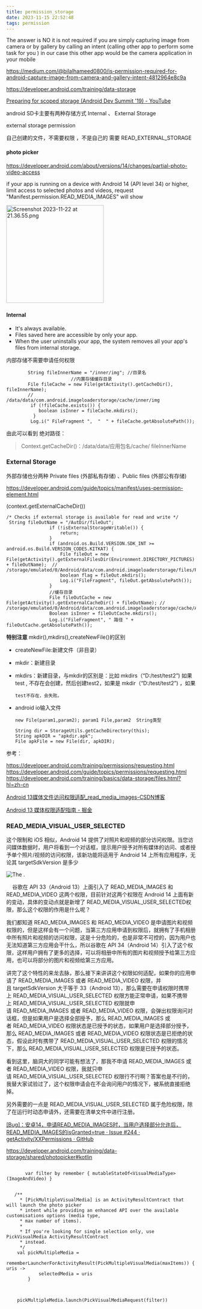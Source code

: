 ```yaml
---
title: permission_storage
date: 2023-11-15 22:52:48
tags: permission
---
```


The answer is NO it is not required if you are simply capturing image from camera or by gallery by calling an intent (calling other app to perform some task for you ) in our case this other app would be the camera application in your mobile

https://medium.com/@bilalhameed0800/is-permission-required-for-android-capture-image-from-camera-and-gallery-intent-4812964e8c9a

https://developer.android.com/training/data-storage

[Preparing for scoped storage (Android Dev Summit &#39;19) - YouTube](https://www.youtube.com/watch?v=UnJ3amzJM94)

android SD卡主要有两种存储方式 Internal  、  External Storage

external storage permission

自己创建的文件，不需要权限 ，不是自己的 需要 READ_EXTERNAL_STORAGE

#### photo picker

https://developer.android.com/about/versions/14/changes/partial-photo-video-access

if your app is running on a device with Android 14 (API level 34) or higher, limit access to selected photos and videos, request "Manifest.permission.READ_MEDIA_IMAGES" will show 

<img src="permission-storage/b699ef581b9e92de2ecf20ac6ca6c5278c439c98.png" title="" alt="Screenshot 2023-11-22 at 21.36.55.png" width="259">

##### 

#### Internal

* It's always available.
* Files saved here are accessible by only your app.
* When the user uninstalls your app, the system removes all your app's files from internal storage. 

内部存储不需要申请任何权限

```
        String fileInnerName = "/inner/img"; //目录名
                        //内置存储缓存目录
        File fileCache = new File(getActivity().getCacheDir(), fileInnerName); 
        //     /data/data/com.android.imageloaderstorage/cache/inner/img
         if (!fileCache.exists()) {
            boolean isInner = fileCache.mkdirs();
          }
         Log.i(" FileFragment ",  "  " + fileCache.getAbsolutePath());
```

  由此可以看到 绝对路径：

> Context.getCacheDir()：/data/data/应用包名/cache/ fileInnerName

### External Storage

 外部存储也分两种 Private files (外部私有存储)  、Public files  (外部公有存储)

https://developer.android.com/guide/topics/manifest/uses-permission-element.html

  (context.getExternalCacheDir())

```
/* Checks if external storage is available for read and write */
 String fileOutName = "/AutDir/fileOut";
                if (!isExternalStorageWritable()) {
                    return;
                }
                if (android.os.Build.VERSION.SDK_INT >= android.os.Build.VERSION_CODES.KITKAT) {
                    File fileOut = new File(getActivity().getExternalFilesDir(Environment.DIRECTORY_PICTURES) + fileOutName);  //   /storage/emulated/0/Android/data/com.android.imageloaderstorage/files/Pictures/AutDir/fileOut
                    boolean flag = fileOut.mkdirs();
                    Log.i("FileFragment", fileOut.getAbsolutePath());
                }
                //缓存目录
                File fileOutCache = new File(getActivity().getExternalCacheDir() + fileOutName); //  /storage/emulated/0/Android/data/com.android.imageloaderstorage/cache/AutDir/fileOut
                Boolean isInner = fileOutCache.mkdirs();
                Log.i("FileFragment", " 路径 " + fileOutCache.getAbsolutePath());    
```

**特别注意** mkdir(),mkdirs(),createNewFile()的区别

* createNewFile:新建文件（非目录）

* mkdir：新建目录

* mkdirs：新建目录，与mkdir的区别是：比如   mkdirs（“D:/test/test2”) 如果test  ,   不存在会创建，然后创建test2，如果是  mkdir（“D:/test/test2”) ，如果 
  
      test不存在，会失败。

* android io输入文件
  
  ```
  new File(param1,param2); param1 File,param2  String类型
  
  String dir = StorageUtils.getCacheDirectory(this);
  String apkDIR = "apkdir.apk";
  File apkFile = new File(dir, apkDIR);
  ```

参考：

https://developer.android.com/training/permissions/requesting.html
https://developer.android.com/guide/topics/permissions/requesting.html
https://developer.android.com/training/basics/data-storage/files.html?hl=zh-cn

[Android 13媒体文件访问权限适配_read_media_images-CSDN博客](https://blog.csdn.net/github_27263697/article/details/131633314)

[Android 13 媒体权限适配指南 - 掘金](https://juejin.cn/post/7159999910748618766)

### READ_MEDIA_VISUAL_USER_SELECTED



这个限制和 iOS 相似，Android 14 提供了对照片和视频的部分访问权限。当您访问媒体数据时，用户将看到一个对话框，提示用户授予对所有媒体的访问、或者授予单个照片/视频的访问权限，该新功能将适用于 Android 14 上所有应用程序，无论其 targetSdkVersion 是多少



![The .](https://developer.android.google.cn/static/about/versions/14/images/partial-photo-video-access.png)

    谷歌在 API 33（Android 13）上面引入了 READ_MEDIA_IMAGES 和 READ_MEDIA_VIDEO 这两个权限，目前针对这两个权限在 Android 14 上面有新的变动，具体的变动点就是新增了 READ_MEDIA_VISUAL_USER_SELECTED权限，那么这个权限的作用是什么呢？

我们都知道 READ_MEDIA_IMAGES 和 READ_MEDIA_VIDEO 是申请图片和视频权限的，但是这样会有一个问题，当第三方应用申请到权限后，就拥有了手机相册中所有照片和视频的访问权限，这是十分危险的，也是非常不可控的，因为用户也无法知道第三方应用会干什么，所以谷歌在 API 34（Android 14）引入了这个权限，这样用户拥有了更多的选择，可以将相册中所有的图片和视频授予给第三方应用，也可以将部分的图片和视频给第三方应用。

讲完了这个特性的来龙去脉，那么接下来讲讲这个权限如何适配，如果你的应用申请了 READ_MEDIA_IMAGES 或者 READ_MEDIA_VIDEO 权限，并且 targetSdkVersion 大于等于 33（Android 13），那么需要在申请权限时携带上 READ_MEDIA_VISUAL_USER_SELECTED 权限方能正常申请，如果不携带上 READ_MEDIA_VISUAL_USER_SELECTED 权限就申请 READ_MEDIA_IMAGES 或者 READ_MEDIA_VIDEO 权限，会弹出权限询问对话框，但是如果用户是选择全部授予，那么 READ_MEDIA_IMAGES 或者 READ_MEDIA_VIDEO 权限状态是已授予的状态，如果用户是选择部分授予，那么 READ_MEDIA_IMAGES 或者 READ_MEDIA_VIDEO 权限状态是已拒绝的状态，假设此时有携带了 READ_MEDIA_VISUAL_USER_SELECTED 权限的情况下，那么 READ_MEDIA_VISUAL_USER_SELECTED 权限是已授予的状态。

看到这里，脑洞大的同学可能有想法了，那我不申请 READ_MEDIA_IMAGES 或者 READ_MEDIA_VIDEO 权限，我就只申请 READ_MEDIA_VISUAL_USER_SELECTED 权限行不行啊？答案也是不行的，我替大家试验过了，这个权限申请会在不会询问用户的情况下，被系统直接拒绝掉。

另外需要的一点是 READ_MEDIA_VISUAL_USER_SELECTED 属于危险权限，除了在运行时动态申请外，还需要在清单文件中进行注册。

[[Bug]：安卓14，申请READ_MEDIA_IMAGES时，当用户选择部分允许后，READ_MEDIA_IMAGES的isGranted=true · Issue #244 · getActivity/XXPermissions · GitHub](https://github.com/getActivity/XXPermissions/issues/244)


https://developer.android.com/training/data-storage/shared/photopicker#kotlin


```
   
       var filter by remember { mutableStateOf<VisualMediaType>(ImageAndVideo) }

   
   /**
     * [PickMultipleVisualMedia] is an ActivityResultContract that will launch the photo picker
     * intent while providing an enhanced API over the available customisations options (media type,
     * max number of items).
     *
     * If you're looking for single selection only, use PickVisualMedia ActivityResultContract
     * instead.
     */
    val pickMultipleMedia =
        rememberLauncherForActivityResult(PickMultipleVisualMedia(maxItems)) { uris ->
            selectedMedia = uris
        }
   
   
       
    pickMultipleMedia.launch(PickVisualMediaRequest(filter))   
   
```
